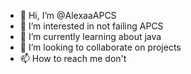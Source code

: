 - 👋 Hi, I’m @AlexaaAPCS
- 👀 I’m interested in not failing APCS
- 🌱 I’m currently learning about java
- 💞️ I’m looking to collaborate on projects
- 📫 How to reach me don't

<!---
AlexaaAPCS/AlexaaAPCS is a ✨ special ✨ repository because its `README.md` (this file) appears on your GitHub profile.
You can click the Preview link to take a look at your changes.
--->
